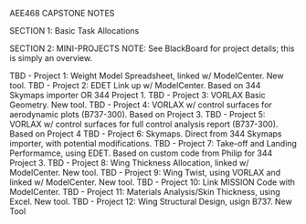 AEE468 CAPSTONE NOTES

SECTION 1: Basic Task Allocations

SECTION 2: MINI-PROJECTS
NOTE: See BlackBoard for project details; this is simply an overview.

TBD - Project 1: Weight Model Spreadsheet, linked w/ ModelCenter. New tool.
TBD - Project 2: EDET Link up w/ ModelCenter. Based on 344 Skymaps importer OR 344 Project 1.
TBD - Project 3: VORLAX Basic Geometry. New tool.
TBD - Project 4: VORLAX w/ control surfaces for aerodynamic plots (B737-300). Based on Project 3.
TBD - Project 5: VORLAX w/ control surfaces for full control analysis report (B737-300). Based on Project 4
TBD - Project 6: Skymaps. Direct from 344 Skymaps importer, with potential modifications.
TBD - Project 7: Take-off and Landing Performamce, using EDET. Based on custom code from Philip for 344 Project 3.
TBD - Project 8: Wing Thickness Allocation, linked w/ ModelCenter. New tool.
TBD - Project 9: Wing Twist, using VORLAX and linked w/ ModelCenter. New tool.
TBD - Project 10: Link MISSION Code with ModelCenter.
TBD - Project 11: Materials Analysis/Skin Thickness, using Excel. New tool.
TBD - Project 12: Wing Structural Design, usign B737. New Tool
